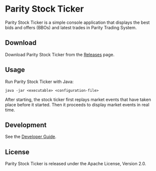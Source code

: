 Parity Stock Ticker
===================

Parity Stock Ticker is a simple console application that displays the best
bids and offers (BBOs) and latest trades in Parity Trading System.


Download
--------

Download Parity Stock Ticker from the [Releases][] page.

  [Releases]: https://github.com/jvirtanen/parity/wiki/Releases


Usage
-----

Run Parity Stock Ticker with Java:

    java -jar <executable> <configuration-file>

After starting, the stock ticker first replays market events that have taken
place before it started. Then it proceeds to display market events in real
time.


Development
-----------

See the [Developer Guide](../HACKING.md).


License
-------

Parity Stock Ticker is released under the Apache License, Version 2.0.
